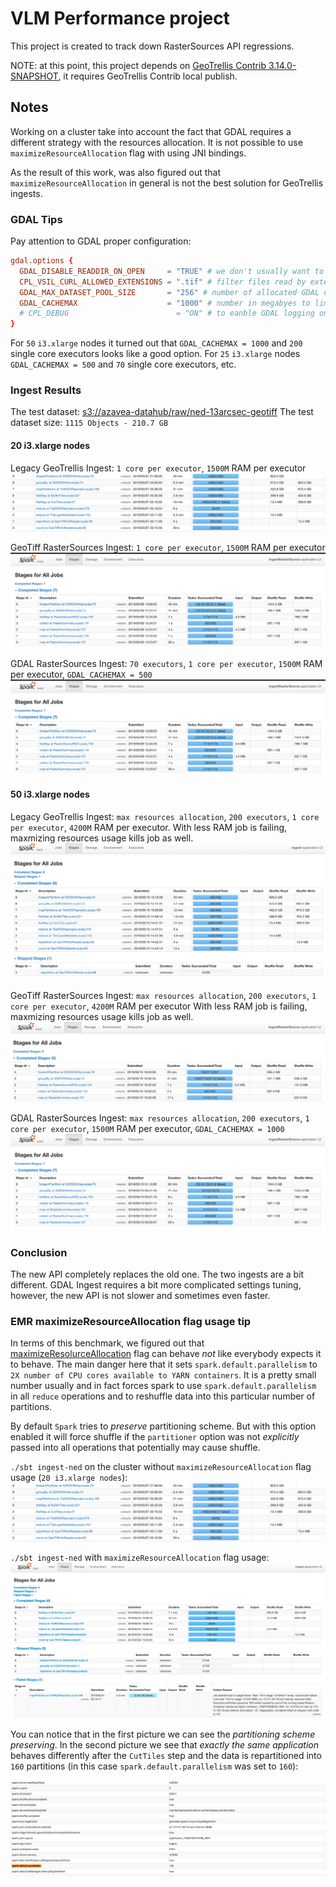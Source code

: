 # VLM Performance project

This project is created to track down RasterSources API regressions.

NOTE: at this point, this project depends on [GeoTrellis Contrib 3.14.0-SNAPSHOT](https://github.com/geotrellis/geotrellis-contrib/tree/cc6b022d5f4ac1266b23962181d00cc9cce79e40),
it requires GeoTrellis Contrib local publish.

## Notes

Working on a cluster take into account the fact that GDAL requires a different strategy with the resources allocation.
It is not possible to use `maximizeResourceAllocation` flag with using JNI bindings. 

As the result of this work, was also figured out that `maximizeResourceAllocation` in general is not the best solution 
for GeoTrellis ingests.

### GDAL Tips

Pay attention to GDAL proper configuration:

```conf
gdal.options {
  GDAL_DISABLE_READDIR_ON_OPEN     = "TRUE" # we don't usually want to read the entire dir with tiff metadata
  CPL_VSIL_CURL_ALLOWED_EXTENSIONS = ".tif" # filter files read by extension to speed up reads
  GDAL_MAX_DATASET_POOL_SIZE       = "256" # number of allocated GDAL datasets
  GDAL_CACHEMAX                    = "1000" # number in megabyes to limit GDAL apetite
  # CPL_DEBUG                        = "ON" # to eanble GDAL logging on all nodes
}
```

For `50` `i3.xlarge` nodes it turned out that `GDAL_CACHEMAX = 1000` and `200` single core executors 
looks like a good option. For `25` `i3.xlarge` nodes `GDAL_CACHEMAX = 500` and `70` single core executors, etc.

### Ingest Results

The test dataset: [s3://azavea-datahub/raw/ned-13arcsec-geotiff](s3://azavea-datahub/raw/ned-13arcsec-geotiff)
The test dataset size: `1115 Objects - 210.7 GB`

#### 20 i3.xlarge nodes

Legacy GeoTrellis Ingest: `1 core per executor`, `1500M` RAM per executor
![Ingest](img/20/ingest-i3-200exec.png)

GeoTiff RasterSources Ingest: `1 core per executor`, `1500M` RAM per executor
![GeoTiffRaterSource](img/20/ingest-rs-gdal-i3-70.png)

GDAL RasterSources Ingest: `70 executors`, `1 core per executor`, `1500M` RAM per executor, `GDAL_CACHEMAX = 500`
![GDALRasterSource](img/20/ingest-rs-gdal-i3-70.png)

#### 50 i3.xlarge nodes

Legacy GeoTrellis Ingest: `max resources allocation`, `200 executors`, `1 core per executor`, `4200M` RAM per executor.
With less RAM job is failing, maxmizing resources usage kills job as well.
![Ingest](img/50/ingest-i3-50-4200M.png)

GeoTiff RasterSources Ingest: `max resources allocation`, `200 executors`, `1 core per executor`, `4200M` RAM per executor
With less RAM job is failing, maxmizing resources usage kills job as well.
![GeoTiffRasterSource](img/50/geotiff-i3-50-4200M.png)

GDAL RasterSources Ingest: `max resources allocation`, `200 executors`, `1 core per executor`, `1500M` RAM per executor, `GDAL_CACHEMAX = 1000`
![GDALRasterSource](img/50/gdal-i3-50-1000size.png)


### Conclusion

The new API completely replaces the old one. The two ingests are a bit different. GDAL Ingest requires a bit
more complicated settings tuning, however, the new API is not slower and sometimes even faster.

### EMR maximizeResourceAllocation flag usage tip 

In terms of this benchmark, we figured out that [maximizeResolurceAllocation](https://docs.aws.amazon.com/emr/latest/ReleaseGuide/emr-spark-configure.html#emr-spark-maximizeresourceallocation) flag
can behave _not_ like everybody expects it to behave. The main danger here that it sets 
`spark.default.parallelism` to `2X number of CPU cores available to YARN containers`. It is a pretty
small number usually and in fact forces spark to use `spark.default.parallelism` in all 
`reduce` operations and to reshuffle data into this particular number of partitions. 

By default `Spark` tries to _preserve_ partitioning scheme. But with this option enabled it will force shuffle 
if the `partitioner` option was not _explicitly_ passed into all operations that potentially may cause shuffle.

`./sbt ingest-ned` on the cluster without `maximizeResourceAllocation` flag usage (`20 i3.xlarge nodes`):
![Ingest](img/20/ingest-i3-200exec.png)

`./sbt ingest-ned` with `maximizeResourceAllocation` flag usage:
![Ingest](img/20/ingest-i3-200exec-max-res-alloc.png)

You can notice that in the first picture we can see the _partitioning scheme preserving_.
In the second picture we see that _exactly the same application_ behaves differently after 
the `CutTiles` step and the data is repartitioned into `160` partitions 
(in this case `spark.default.parallelism` was set to `160`):

![Ingest](img/20/env-20-max-res-alloc-setting.png)

